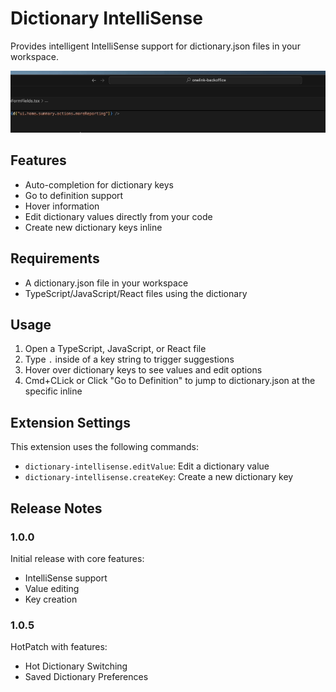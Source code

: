 # Dictionary IntelliSense

Provides intelligent IntelliSense support for dictionary.json files in your workspace.

![Dictionary IntelliSense Demo](resources/Demo.gif)

## Features

- Auto-completion for dictionary keys
- Go to definition support
- Hover information
- Edit dictionary values directly from your code
- Create new dictionary keys inline

## Requirements

- A dictionary.json file in your workspace
- TypeScript/JavaScript/React files using the dictionary

## Usage

1. Open a TypeScript, JavaScript, or React file
2. Type `.` inside of a key string to trigger suggestions
3. Hover over dictionary keys to see values and edit options
4. Cmd+CLick or Click "Go to Definition" to jump to dictionary.json at the specific inline

## Extension Settings

This extension uses the following commands:

* `dictionary-intellisense.editValue`: Edit a dictionary value
* `dictionary-intellisense.createKey`: Create a new dictionary key

## Release Notes

### 1.0.0

Initial release with core features:
- IntelliSense support
- Value editing
- Key creation

### 1.0.5

HotPatch with features:
- Hot Dictionary Switching
- Saved Dictionary Preferences